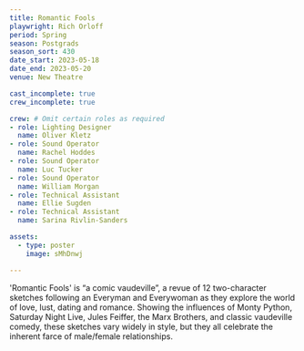 ```yaml
---
title: Romantic Fools
playwright: Rich Orloff
period: Spring
season: Postgrads
season_sort: 430
date_start: 2023-05-18
date_end: 2023-05-20
venue: New Theatre

cast_incomplete: true
crew_incomplete: true

crew: # Omit certain roles as required
- role: Lighting Designer 
  name: Oliver Kletz
- role: Sound Operator 
  name: Rachel Hoddes
- role: Sound Operator 
  name: Luc Tucker
- role: Sound Operator 
  name: William Morgan
- role: Technical Assistant 
  name: Ellie Sugden
- role: Technical Assistant 
  name: Sarina Rivlin-Sanders

assets:
  - type: poster
    image: sMhDnwj

---
```


'Romantic Fools' is “a comic vaudeville”, a revue of 12 two-character sketches following an Everyman and Everywoman as they explore the world of love, lust, dating and romance. Showing the influences of Monty Python, Saturday Night Live, Jules Feiffer, the Marx Brothers, and classic vaudeville comedy, these sketches vary widely in style, but they all celebrate the inherent farce of male/female relationships.
